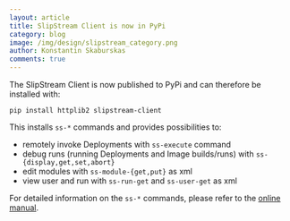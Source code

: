 ```yaml
---
layout: article
title: SlipStream Client is now in PyPi
category: blog
image: /img/design/slipstream_category.png
author: Konstantin Skaburskas
comments: true
---
```


The SlipStream Client is now published to PyPi and can therefore be installed with:

    pip install httplib2 slipstream-client

This installs `ss-*` commands and provides possibilities to:

* remotely invoke Deployments with `ss-execute` command
* debug runs (running Deployments and Image builds/runs) with `ss-{display,get,set,abort}`
* edit modules with `ss-module-{get,put}` as xml
* view user and run with `ss-run-get` and `ss-user-get` as xml

For detailed information on the `ss-*` commands, please refer to the [online manual](http://ssdocs.sixsq.com/en/latest/advanced_tutorial/SlipStream_Client.html).
